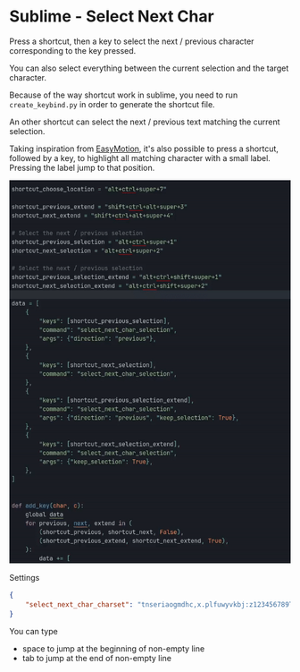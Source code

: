 # Sublime - Select Next Char
Press a shortcut, then a key to select the next / previous character corresponding to the key pressed.

You can also select everything between the current selection and the target character.

Because of the way shortcut work in sublime, you need to run `create_keybind.py` in order to generate the shortcut file.

An other shortcut can select the next / previous text matching the current selection.


Taking inspiration from [EasyMotion](https://github.com/tednaleid/sublime-EasyMotion), it's also possible to press a shortcut,
followed by a key, to highlight all matching character with a small label. Pressing the label jump to that position.

![demo](./demo.gif)

Settings
```json
{
    "select_next_char_charset": "tnseriaogmdhc,x.plfuwyvkbj:z123456789TNSERIAOGMDHCXPLFUWYVKBJ{}@%$&!#|^'-_=/;()"
}
```

You can type
- space to jump at the beginning of non-empty line
- tab to jump at the end of non-empty line
